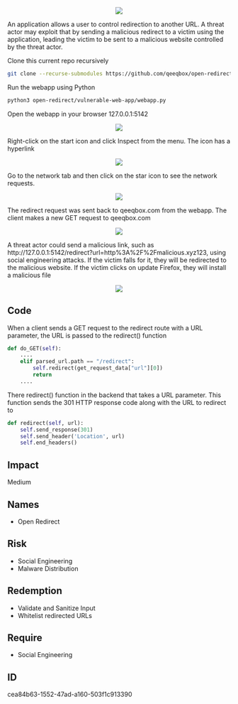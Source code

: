 <p align="center"> <img src="https://raw.githubusercontent.com/qeeqbox/open-redirect/main/content/open-redirect.svg"></p>

An application allows a user to control redirection to another URL. A threat actor may exploit that by sending a malicious redirect to a victim using the application, leading the victim to be sent to a malicious website controlled by the threat actor.

Clone this current repo recursively
```sh
git clone --recurse-submodules https://github.com/qeeqbox/open-redirect
```
Run the webapp using Python
```sh
python3 open-redirect/vulnerable-web-app/webapp.py
```
Open the webapp in your browser 127.0.0.1:5142
<p align="center"> <img src="https://raw.githubusercontent.com/qeeqbox/open-redirect/main/content/1.png"></p>
Right-click on the start icon and click Inspect from the menu. The icon has a hyperlink
<p align="center"> <img src="https://raw.githubusercontent.com/qeeqbox/open-redirect/main/content/2.png"></p>
Go to the network tab and then click on the star icon to see the network requests.
<p align="center"> <img src="https://raw.githubusercontent.com/qeeqbox/open-redirect/main/content/3.png"></p>
The redirect request was sent back to qeeqbox.com from the webapp. The client makes a new GET request to qeeqbox.com
<p align="center"> <img src="https://raw.githubusercontent.com/qeeqbox/open-redirect/main/content/4.png"></p>
A threat actor could send a malicious link, such as http://127.0.0.1:5142/redirect?url=http%3A%2F%2Fmalicious.xyz123, using social engineering attacks. If the victim falls for it, they will be redirected to the malicious website. If the victim clicks on update Firefox, they will install a malicious file
<p align="center"> <img src="https://raw.githubusercontent.com/qeeqbox/open-redirect/main/content/5.png"></p>

## Code
When a client sends a GET request to the redirect route with a URL parameter, the URL is passed to the redirect() function
```py
def do_GET(self):
    ....
    elif parsed_url.path == "/redirect":
        self.redirect(get_request_data["url"][0])
        return
    ....
```
There redirect() function in the backend that takes a URL parameter. This function sends the 301 HTTP response code along with the URL to redirect to
```py
def redirect(self, url):
    self.send_response(301)
    self.send_header('Location', url)
    self.end_headers()
```

## Impact
Medium

## Names
- Open Redirect

## Risk
- Social Engineering
- Malware Distribution

## Redemption
- Validate and Sanitize Input
- Whitelist redirected URLs

## Require
- Social Engineering

## ID
cea84b63-1552-47ad-a160-503f1c913390
